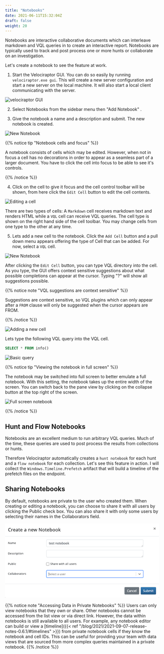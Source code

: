 ```yaml
---
title: "Notebooks"
date: 2021-06-11T15:32:04Z
draft: false
weight: 20
---
```


Notebooks are interactive collaborative documents which can interleave
markdown and VQL queries in to create an interactive report. Notebooks
are typically used to track and post process one or more hunts or
collaborate on an investigation.

Let's create a notebook to see the feature at work.

1. Start the Velociraptor GUI. You can do so easily by running
   `velociraptor.exe gui`. This will create a new server configuration
   and start a new server on the local machine. It will also start a
   local client communicating with the server.

![velociraptor GUI](image5.png)

2. Select Notebooks <i class="fas fa-book"></i> from the sidebar menu then "Add Notebook" <i class="fas fa-plus"></i>.

3. Give the notebook a name and a description and submit. The new
   notebook is created.

![New Notebook](new_notebook.png)

{{% notice tip "Notebook cells and focus" %}}

A notebook consists of cells which may be edited. However, when not in
focus a cell has no decorations in order to appear as a seamless part
of a larger document. You have to click the cell into focus to be able
to see it's controls.

{{% /notice %}}

4. Click on the cell to give it focus and the cell control toolbar
   will be shown, from here click the `Edit Cell` <i class="fas
   fa-pencil-alt"></i> button to edit the cell contents.

![Editing a cell](image13.png)

There are two types of cells: A `Markdown` cell receives markdown text
and renders HTML while a `VQL` cell can receive VQL queries. The cell
type is shown on the right hand side of the cell toolbar. You may
change cells from one type to the other at any time.

5. Lets add a new cell to the notebook. Click the `Add Cell` button <i
   class="fas fa-plus"></i> and a pull down menu appears offering the
   type of Cell that can be added. For now, select a `VQL` cell.

![New Notebook](new_cell.png)

After clicking the `Edit Cell` button, you can type VQL directory into
the cell. As you type, the GUI offers context sensitive suggestions
about what possible completions can appear at the cursor. Typing "?"
will show all suggestions possible.

{{% notice note "VQL suggestions are context sensitive" %}}

Suggestions are context sensitive, so VQL plugins which can only
appear after a `FROM` clause will only be suggested when the cursor
appears are FROM.

{{% /notice %}}

![Adding a new cell](add_cell.png)

Lets type the following VQL query into the VQL cell.

```sql
SELECT * FROM info()
```

![Basic query](basic.png)


{{% notice tip "Viewing the notebook in full screen" %}}

The notebook may be switched into full screen to better emulate a full
notebook. With this setting, the notebook takes up the entire width of
the screen. You can switch back to the pane view by clicking on the
collapse button at the top right of the screen.

![Full screen notebook](fullscreen.png)

{{% /notice %}}


## Hunt and Flow Notebooks

Notebooks are an excellent medium to run arbitrary VQL queries. Much
of the time, these queries are used to post process the results from
collections or hunts.

Therefore Velociraptor automatically creates a `hunt notebook` for
each hunt and a `flow notebook` for each collection. Let's see this
feature in action. I will collect the `Windows.Timeline.Prefetch`
artifact that will build a timeline of the prefetch files on the
endpoint.

## Sharing Notebooks

By default, notebooks are private to the user who created them. 
When creating or editing a notebook, you can choose to share it with
all users by clicking the Public check box. You can also share it with
only some users by selecting their names in the Collaborators field.

![Sharing a notebook](notebook_sharing.png)

{{% notice note "Accessing Data in Private Notebooks" %}}
Users can only view notebooks that they own or share.
Other notebooks cannot be accessed from the list view
or via direct link. However, the data within notebooks is still available
to all users. For example, any notebook editor can build or view a
[timeline]({{< ref "/blog/2021/2021-09-07-release-notes-0.6.1/#timelines" >}})
from private notebook cells if they know the notebook and cell IDs. This can
be useful for providing your team with data views that are sourced from more
complex queries maintained in a private notebook.
{{% /notice %}}

